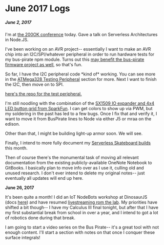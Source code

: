 # June 2017 Logs

##### June 2, 2017

I'm at [the 200OK conference](/200ok.us) today. Gave a talk on Serverless Architectures in Node.JS.

I've been working on an AVR project-- essentially I want to make an AVR chip into an I2C/SPI/whatever peripheral in order to run hardware tests for my bus-pirate npm module. Turns out this [may benefit the bus-pirate firmware project as well](https://github.com/BusPirate/Bus_Pirate/issues/22), so that's fun.

So far, I have the I2C peripheral code \*kind of\* working. You can see more in the [ATMega328 Testing Peripheral](/atmega328-testing-peripheral.md) section for more. Next I want to finish the I2C, then move on to SPI.

[here's the repo for the test peripheral.](https://github.com/nodebotanist/node-bus-pirate-tester)

I'm still noodling with the combination of the [SX1509 IO expander and 4x4 LED button grid from SparkFun](/sx15094x4-led-button-grid-project.md). I can get colors to show up via PWM, but my soldering in the past has led to a few bugs. Once I fix that and verify it, I want to move it from BusPirate lines to Node via either J5 or mraa on the edison.

Other than that, I might be building light-up armor soon. We will see.

Finally, I intend to more fully document my [Serverless Skateboard builds](/serverless-skateboards.md) this month.

Then of course there's the monumental task of moving all relevant documentation from the existing publicly-available OneNote Notebook to GitBooks. I basically plan to move info over as I use it, culling old and unused research. I don't ever intend to delete my original notes-- just eventually all updates will end up here.

**June 26, 2017**

It's been quite a month! I did an IoT NodeBots workshop at DinosaurJS \(docs [here](https://www.gitbook.com/book/nodebotanist/dinosaurjs-2017-workshop/details)\) and have resumed [livestreaming rom the lab](https://www.twitch.tv/nodebotanist). My priorities have shifted a bit though-- I have my Calculus III final tonight, but after that I have my first substantial break from school in over a year, and I intend to got a lot of robotics done during that break.

I am going to start a video series on the Bus Pirate-- it's a great tool with not enough content. I'll start a section with notes on that once I conquer these surface integrals!





